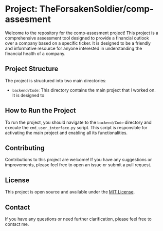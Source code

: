 # Project: TheForsakenSoldier/comp-assesment

Welcome to the repository for the comp-assesment project! This project is a comprehensive assessment tool designed to provide a financial outlook over a company based on a specific ticker. It is designed to be a friendly and informative resource for anyone interested in understanding the financial health of a company.

## Project Structure

The project is structured into two main directories:



- `backend/Code`: This directory contains the main project that I worked on. It is designed to 

## How to Run the Project

To run the project, you should navigate to the `backend/Code` directory and execute the `cmd_user_interface.py` script. This script is responsible for activating the main project and enabling all its functionalities.

## Contributing

Contributions to this project are welcome! If you have any suggestions or improvements, please feel free to open an issue or submit a pull request.

## License

This project is open source and available under the [MIT License](https://opensource.org/licenses/MIT).

## Contact

If you have any questions or need further clarification, please feel free to contact me.

